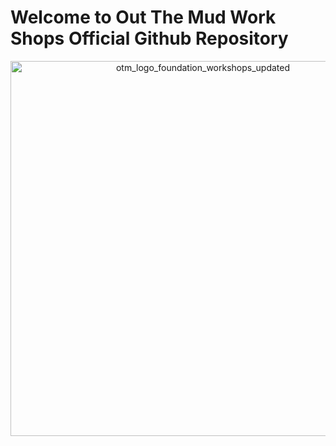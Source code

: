 # Welcome to Out The Mud Work Shops Official Github Repository

<p align="center">
<img width="600" height="600" alt="otm_logo_foundation_workshops_updated" src="https://github.com/user-attachments/assets/7a8214c8-4189-42a3-a994-c241c8057e9b" />
</p>
